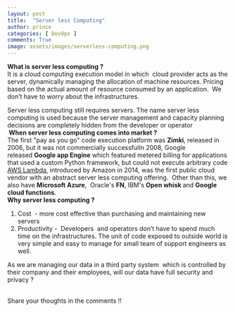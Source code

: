 ```yaml
---
layout: post
title:  "Server less Computing"
author: prince
categories: [ DevOps ]
comments: True
image: assets/images/serverless-computing.png
---
```


<!-- wp:paragraph -->
<p><strong>What is server less computing ?</strong><br>It is a cloud computing execution model in which&nbsp; cloud provider acts as the server, dynamically managing the allocation of machine resources. Pricing based on the actual amount of resource consumed by an application.&nbsp; We don’t have to worry about the infrastructures.<br></p>
<!-- /wp:paragraph -->

<!-- wp:paragraph -->
<p>Server less computing still requires servers. The name server less computing is used because the server management and capacity planning decisions are completely hidden from the developer or operator<br><strong>&nbsp;When server less computing comes into market ?</strong><br>The first "pay as you go" code execution platform was&nbsp;<strong>Zimki</strong>, released in 2006, but it was not commercially successfulIn 2008, Google released&nbsp;<strong>Google app Engine</strong>&nbsp;which featured metered billing for applications that used a custom Python framework, but could not execute arbitrary code<br><a href="https://en.wikipedia.org/wiki/Amazon_Lambda">AWS Lambda</a>, introduced by Amazon in 2014, was the first public cloud vendor with an abstract server less computing offering.&nbsp; Other than this, we also have&nbsp;<strong>Microsoft Azure</strong>,&nbsp; Oracle's&nbsp;<strong>FN</strong>, IBM's&nbsp;<strong>Open whisk&nbsp;</strong>and&nbsp;<strong>Google cloud functions</strong>.<br><strong>Why server less computing ?</strong><br></p>
<!-- /wp:paragraph -->

<!-- wp:list {"ordered":true} -->
<ol><li>Cost&nbsp;&nbsp;- more cost effective than purchasing and maintaining new servers</li><li>Productivity -&nbsp;&nbsp;Developers&nbsp;&nbsp;and operators don’t have to spend much time on the infrastructures. The unit of code exposed to outside world is very simple and easy to manage for small team of support engineers as well.</li></ol>
<!-- /wp:list -->

<!-- wp:paragraph -->
<p>As we are managing our data in a third party system&nbsp;&nbsp;which is controlled by their company and their employees, will our data have full security and privacy ?</p>
<!-- /wp:paragraph -->

<!-- wp:paragraph -->
<p><br>Share your thoughts in the comments !!&nbsp; </p>
<!-- /wp:paragraph -->